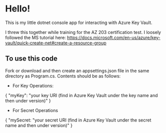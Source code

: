 # Hello!
This is my little dotnet console app for interacting with Azure Key Vault.

I threw this together while training for the AZ 203 certification test. I loosely followed the MS tutorial here: https://docs.microsoft.com/en-us/azure/key-vault/quick-create-net#create-a-resource-group

## To use this code
Fork or download and then create an appsettings.json file in the same directory as Program.cs.
Contents should be as follows:
- For Key Operations:

{
    "myKey": "your key URI (find in Azure Key Vault under the key name and then under version)"
}
- For Secret Operations

{
    "mySecret: "your secret URI (find in Azure Key Vault under the secret name and then under version)"
}

